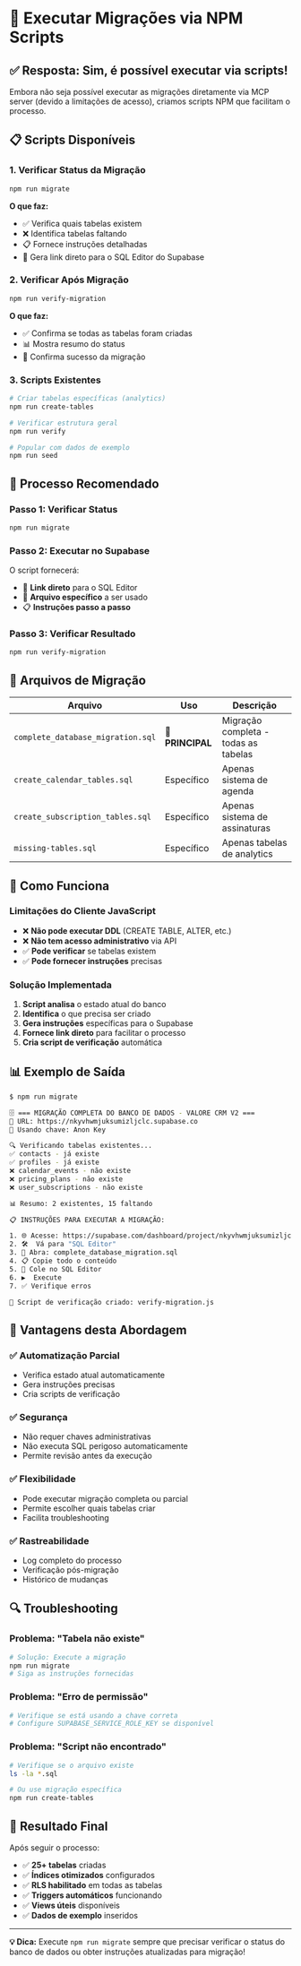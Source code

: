 # 🚀 Executar Migrações via NPM Scripts

## ✅ Resposta: Sim, é possível executar via scripts!

Embora não seja possível executar as migrações diretamente via MCP server (devido a limitações de acesso), criamos scripts NPM que facilitam o processo.

## 📋 Scripts Disponíveis

### 1. **Verificar Status da Migração**
```bash
npm run migrate
```
**O que faz:**
- ✅ Verifica quais tabelas existem
- ❌ Identifica tabelas faltando
- 📋 Fornece instruções detalhadas
- 🔗 Gera link direto para o SQL Editor do Supabase

### 2. **Verificar Após Migração**
```bash
npm run verify-migration
```
**O que faz:**
- ✅ Confirma se todas as tabelas foram criadas
- 📊 Mostra resumo do status
- 🎉 Confirma sucesso da migração

### 3. **Scripts Existentes**
```bash
# Criar tabelas específicas (analytics)
npm run create-tables

# Verificar estrutura geral
npm run verify

# Popular com dados de exemplo
npm run seed
```

## 🎯 Processo Recomendado

### Passo 1: Verificar Status
```bash
npm run migrate
```

### Passo 2: Executar no Supabase
O script fornecerá:
- 🔗 **Link direto** para o SQL Editor
- 📄 **Arquivo específico** a ser usado
- 📋 **Instruções passo a passo**

### Passo 3: Verificar Resultado
```bash
npm run verify-migration
```

## 📁 Arquivos de Migração

| Arquivo | Uso | Descrição |
|---------|-----|-----------|
| `complete_database_migration.sql` | **🎯 PRINCIPAL** | Migração completa - todas as tabelas |
| `create_calendar_tables.sql` | Específico | Apenas sistema de agenda |
| `create_subscription_tables.sql` | Específico | Apenas sistema de assinaturas |
| `missing-tables.sql` | Específico | Apenas tabelas de analytics |

## 🔧 Como Funciona

### Limitações do Cliente JavaScript
- ❌ **Não pode executar DDL** (CREATE TABLE, ALTER, etc.)
- ❌ **Não tem acesso administrativo** via API
- ✅ **Pode verificar** se tabelas existem
- ✅ **Pode fornecer instruções** precisas

### Solução Implementada
1. **Script analisa** o estado atual do banco
2. **Identifica** o que precisa ser criado
3. **Gera instruções** específicas para o Supabase
4. **Fornece link direto** para facilitar o processo
5. **Cria script de verificação** automática

## 📊 Exemplo de Saída

```bash
$ npm run migrate

🗄️ === MIGRAÇÃO COMPLETA DO BANCO DE DADOS - VALORE CRM V2 ===
📡 URL: https://nkyvhwmjuksumizljclc.supabase.co
🔑 Usando chave: Anon Key

🔍 Verificando tabelas existentes...
✅ contacts - já existe
✅ profiles - já existe
❌ calendar_events - não existe
❌ pricing_plans - não existe
❌ user_subscriptions - não existe

📊 Resumo: 2 existentes, 15 faltando

📋 INSTRUÇÕES PARA EXECUTAR A MIGRAÇÃO:

1. 🌐 Acesse: https://supabase.com/dashboard/project/nkyvhwmjuksumizljclc
2. 🛠️  Vá para "SQL Editor"
3. 📄 Abra: complete_database_migration.sql
4. 📋 Copie todo o conteúdo
5. 📝 Cole no SQL Editor
6. ▶️  Execute
7. ✅ Verifique erros

📄 Script de verificação criado: verify-migration.js
```

## 🎯 Vantagens desta Abordagem

### ✅ **Automatização Parcial**
- Verifica estado atual automaticamente
- Gera instruções precisas
- Cria scripts de verificação

### ✅ **Segurança**
- Não requer chaves administrativas
- Não executa SQL perigoso automaticamente
- Permite revisão antes da execução

### ✅ **Flexibilidade**
- Pode executar migração completa ou parcial
- Permite escolher quais tabelas criar
- Facilita troubleshooting

### ✅ **Rastreabilidade**
- Log completo do processo
- Verificação pós-migração
- Histórico de mudanças

## 🔍 Troubleshooting

### Problema: "Tabela não existe"
```bash
# Solução: Execute a migração
npm run migrate
# Siga as instruções fornecidas
```

### Problema: "Erro de permissão"
```bash
# Verifique se está usando a chave correta
# Configure SUPABASE_SERVICE_ROLE_KEY se disponível
```

### Problema: "Script não encontrado"
```bash
# Verifique se o arquivo existe
ls -la *.sql

# Ou use migração específica
npm run create-tables
```

## 🎉 Resultado Final

Após seguir o processo:
- ✅ **25+ tabelas** criadas
- ✅ **Índices otimizados** configurados
- ✅ **RLS habilitado** em todas as tabelas
- ✅ **Triggers automáticos** funcionando
- ✅ **Views úteis** disponíveis
- ✅ **Dados de exemplo** inseridos

---

**💡 Dica:** Execute `npm run migrate` sempre que precisar verificar o status do banco de dados ou obter instruções atualizadas para migração!